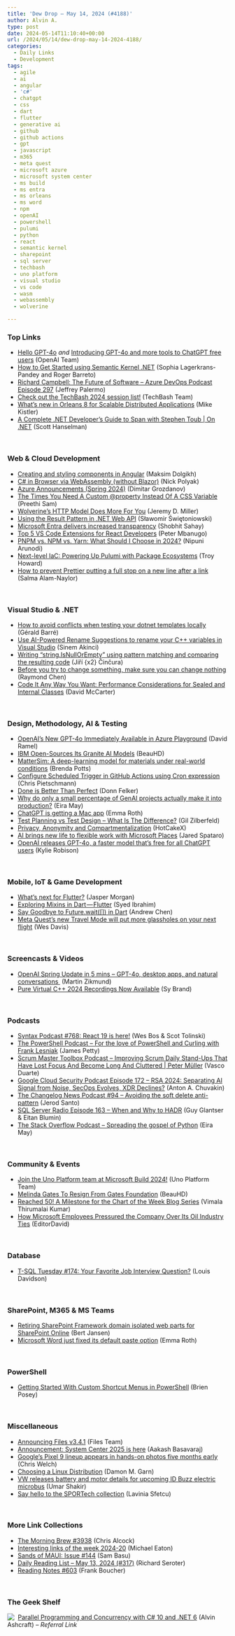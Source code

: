 ```yaml
---
title: 'Dew Drop – May 14, 2024 (#4188)'
author: Alvin A.
type: post
date: 2024-05-14T11:10:40+00:00
url: /2024/05/14/dew-drop-may-14-2024-4188/
categories:
  - Daily Links
  - Development
tags:
  - agile
  - ai
  - angular
  - 'c#'
  - chatgpt
  - css
  - dart
  - flutter
  - generative ai
  - github
  - github actions
  - gpt
  - javascript
  - m365
  - meta quest
  - microsoft azure
  - microsoft system center
  - ms build
  - ms entra
  - ms orleans
  - ms word
  - npm
  - openAI
  - powershell
  - pulumi
  - python
  - react
  - semantic kernel
  - sharepoint
  - sql server
  - techbash
  - uno platform
  - visual studio
  - vs code
  - wasm
  - webassembly
  - wolverine

---
```

### <a name="top"></a>Top Links

  * <a href="https://openai.com/index/hello-gpt-4o/" target="_blank" rel="noopener">Hello GPT-4o</a> _and_ <a href="https://openai.com/index/gpt-4o-and-more-tools-to-chatgpt-free/" target="_blank" rel="noopener">Introducing GPT-4o and more tools to ChatGPT free users</a> (OpenAI Team)
  * <a href="https://devblogs.microsoft.com/semantic-kernel/how-to-get-started-using-semantic-kernel-net/" target="_blank" rel="noopener">How to Get Started using Semantic Kernel .NET</a> (Sophia Lagerkrans-Pandey and Roger Barreto)
  * <a href="http://feed.azuredevops.show/richard-campbell-the-future-of-software-episode-297" target="_blank" rel="noopener">Richard Campbell: The Future of Software &#8211; Azure DevOps Podcast Episode 297</a> (Jeffrey Palermo)
  * <a href="https://vlqh-zgph.campaign-view.com/ua/viewinbrowser?od=3z5b1449310f71294fafc3d35955582e56a7fc9cec01fb440bc3cc8ba398aa18db&rd=1e7349b9852e88cd&sd=1e7349b9852e7faf&n=11699e4c34882ca&mrd=1e7349b9852e7f9d&m=1" target="_blank" rel="noopener">Check out the TechBash 2024 session list!</a> (TechBash Team)
  * <a href="https://devblogs.microsoft.com/dotnet/whats-new-in-orleans-8/" target="_blank" rel="noopener">What’s new in Orleans 8 for Scalable Distributed Applications</a> (Mike Kistler)
  * <a href="http://www.youtube.com/watch?v=5KdICNWOfEQ" target="_blank" rel="noopener">A Complete .NET Developer&#8217;s Guide to Span with Stephen Toub | On .NET</a> (Scott Hanselman)

&nbsp;

### <a name="web"></a>Web & Cloud Development

  * <a href="https://blog.stackademic.com/creating-and-styling-components-in-angular-correctly-52c93b062759" target="_blank" rel="noopener">Creating and styling components in Angular</a> (Maksim Dolgikh)
  * <a href="https://www.codeproject.com/Articles/5382292/Csharp-in-Browser-via-WebAssembly-without-Blazor" target="_blank" rel="noopener">C# in Browser via WebAssembly (without Blazor)</a> (Nick Polyak)
  * <a href="https://www.ituziast.com/index.php/2024/05/13/azure-announcements-spring-2024/" target="_blank" rel="noopener">Azure Announcements (Spring 2024)</a> (Dimitar Grozdanov)
  * <a href="https://smashingmagazine.com/2024/05/times-need-custom-property-instead-css-variable/" target="_blank" rel="noopener">The Times You Need A Custom @property Instead Of A CSS Variable</a> (Preethi Sam)
  * <a href="https://jeremydmiller.com/2024/05/13/wolverines-http-model-does-more-for-you/" target="_blank" rel="noopener">Wolverine’s HTTP Model Does More For You</a> (Jeremy D. Miller)
  * <a href="https://code-maze.com/aspnetcore-result-pattern/" target="_blank" rel="noopener">Using the Result Pattern in .NET Web API</a> (Sławomir Świętoniowski)
  * <a href="https://techcommunity.microsoft.com/t5/microsoft-entra-blog/microsoft-entra-delivers-increased-transparency/ba-p/3796388" target="_blank" rel="noopener">Microsoft Entra delivers increased transparency</a> (Shobhit Sahay)
  * <a href="https://www.telerik.com/blogs/top-5-vs-code-extensions-react-developers" target="_blank" rel="noopener">Top 5 VS Code Extensions for React Developers</a> (Peter Mbanugo)
  * <a href="https://www.syncfusion.com/blogs/post/pnpm-vs-npm-vs-yarn" target="_blank" rel="noopener">PNPM vs. NPM vs. Yarn: What Should I Choose in 2024?</a> (Nipuni Arunodi)
  * <a href="https://www.pulumi.com/blog/next-level-iac-package-ecosystems/" target="_blank" rel="noopener">Next-level IaC: Powering Up Pulumi with Package Ecosystems</a> (Troy Howard)
  * <a href="https://whitep4nth3r.com/blog/prevent-prettier-putting-a-full-stop-on-a-new-line/" target="_blank" rel="noopener">How to prevent Prettier putting a full stop on a new line after a link</a> (Salma Alam-Naylor)

&nbsp;

### <a name="dotnet"></a>Visual Studio & .NET

  * <a href="https://www.meziantou.net/how-to-avoid-conflicts-when-testing-your-dotnet-templates-locally.htm?utm_medium=social&utm_source=syndication" target="_blank" rel="noopener">How to avoid conflicts when testing your dotnet templates locally</a> (Gérald Barré)
  * <a href="https://devblogs.microsoft.com/cppblog/use-ai-powered-rename-suggestions-to-rename-your-c-variables-in-visual-studio/" target="_blank" rel="noopener">Use AI-Powered Rename Suggestions to rename your C++ variables in Visual Studio</a> (Sinem Akinci)
  * <a href="https://www.tabsoverspaces.com/233939-writing-string-isnullorempty-using-pattern-matching-and-comparing-the-resulting-code" target="_blank" rel="noopener">Writing “string.IsNullOrEmpty” using pattern matching and comparing the resulting code</a> (Jiří {x2} Činčura)
  * <a href="https://devblogs.microsoft.com/oldnewthing/20240513-00/?p=109750" target="_blank" rel="noopener">Before you try to change something, make sure you can change nothing</a> (Raymond Chen)
  * <a href="https://dotnettips.wordpress.com/2024/05/14/code-it-any-way-you-want-performance-considerations-for-sealed-and-internal-classes/" target="_blank" rel="noopener">Code It Any Way You Want: Performance Considerations for Sealed and Internal Classes</a> (David McCarter)

&nbsp;

### <a name="design"></a>Design, Methodology, AI & Testing

  * <a href="https://visualstudiomagazine.com/Articles/2024/05/13/gpt4o-azure.aspx" target="_blank" rel="noopener">OpenAI&#8217;s New GPT-4o Immediately Available in Azure Playground</a> (David Ramel)
  * <a href="https://news.slashdot.org/story/24/05/13/2054205/ibm-open-sources-its-granite-ai-models?utm_source=rss1.0mainlinkanon&utm_medium=feed" target="_blank" rel="noopener">IBM Open-Sources Its Granite AI Models</a> (BeauHD)
  * <a href="https://www.microsoft.com/en-us/research/blog/mattersim-a-deep-learning-model-for-materials-under-real-world-conditions/" target="_blank" rel="noopener">MatterSim: A deep-learning model for materials under real-world conditions</a> (Brenda Potts)
  * <a href="https://build5nines.com/configure-scheduled-trigger-in-github-actions-using-cron-expression/" target="_blank" rel="noopener">Configure Scheduled Trigger in GitHub Actions using Cron expression</a> (Chris Pietschmann)
  * <a href="http://www.donnfelker.com/done-is-better-than-perfect/" target="_blank" rel="noopener">Done is Better Than Perfect</a> (Donn Felker)
  * <a href="https://stackoverflow.blog/2024/05/13/why-do-only-a-small-percentage-of-genai-projects-actually-make-it-into-production/" target="_blank" rel="noopener">Why do only a small percentage of GenAI projects actually make it into production?</a> (Eira May)
  * <a href="https://www.theverge.com/2024/5/13/24155573/chatgpt-app-desktop-mac" target="_blank" rel="noopener">ChatGPT is getting a Mac app</a> (Emma Roth)
  * <a href="https://www.everydayunittesting.com/2024/05/test-planning-vs-test-design-what-is-the-difference.html" target="_blank" rel="noopener">Test Planning vs Test Design – What Is The Difference?</a> (Gil Zilberfeld)
  * <a href="https://spynetgirl.medium.com/privacy-anonymity-and-compartmentalization-bc44887e04b2?source=rss-43cae794d5df------2" target="_blank" rel="noopener">Privacy, Anonymity and Compartmentalization</a> (HotCakeX)
  * <a href="https://www.microsoft.com/en-us/microsoft-365/blog/2024/05/13/ai-brings-new-life-to-flexible-work-with-microsoft-places/" target="_blank" rel="noopener">AI brings new life to flexible work with Microsoft Places</a> (Jared Spataro)
  * <a href="https://www.theverge.com/2024/5/13/24155493/openai-gpt-4o-launching-free-for-all-chatgpt-users" target="_blank" rel="noopener">OpenAI releases GPT-4o, a faster model that’s free for all ChatGPT users</a> (Kylie Robison)

&nbsp;

### <a name="mobile"></a>Mobile, IoT & Game Development

  * <a href="https://medium.com/snapp-mobile/whats-next-for-flutter-6eb32e5e78ee" target="_blank" rel="noopener">What’s next for Flutter?</a> (Jasper Morgan)
  * <a href="https://medium.com/flutter-community/exploring-mixins-in-dart-flutter-43514cd9952b?source=rss----86fb29d7cc6a---4" target="_blank" rel="noopener">Exploring Mixins in Dart — Flutter</a> (Syed Ibrahim)
  * <a href="https://yongjhih.medium.com/say-goodbye-to-future-wait-65e9fe4c0341" target="_blank" rel="noopener">Say Goodbye to Future.wait([]) in Dart</a> (Andrew Chen)
  * <a href="https://www.theverge.com/2024/5/13/24155396/meta-quest-airplane-passthrough-travel-mode-experimental-feature" target="_blank" rel="noopener">Meta Quest’s new Travel Mode will put more glassholes on your next flight</a> (Wes Davis)

&nbsp;

### <a name="videos"></a>Screencasts & Videos

  * <a href="http://www.youtube.com/watch?v=XQj8BRaCNIw" target="_blank" rel="noopener">OpenAI Spring Update in 5 mins &#8211; GPT-4o, desktop apps, and natural conversations ️</a> (Martin Zikmund)
  * <a href="https://devblogs.microsoft.com/cppblog/pure-virtual-cpp-2024-recordings-available/" target="_blank" rel="noopener">Pure Virtual C++ 2024 Recordings Now Available</a> (Sy Brand)

&nbsp;

### <a name="podcasts"></a>Podcasts

  * <a href="https://syntax.fm/768" target="_blank" rel="noopener">Syntax Podcast #768: React 19 is here!</a> (Wes Bos & Scot Tolinski)
  * <a href="https://powershell.org/2024/05/the-powershell-podcast-for-the-love-of-powershell-and-curling-with-frank-lesniak/" target="_blank" rel="noopener">The PowerShell Podcast &#8211; For the love of PowerShell and Curling with Frank Lesniak</a> (James Petty)
  * <a href="https://scrummastertoolbox.libsyn.com/improving-scrum-daily-stand-ups-that-have-lost-focus-and-become-long-and-cluttered-peter-mller" target="_blank" rel="noopener">Scrum Master Toolbox Podcast &#8211; Improving Scrum Daily Stand-Ups That Have Lost Focus And Become Long And Cluttered | Peter Müller</a> (Vasco Duarte)
  * <a href="https://cloudsecuritypodcast.libsyn.com/ep172-rsa-2024-separating-ai-signal-from-noise-secops-evolves-xdr-declines" target="_blank" rel="noopener">Google Cloud Security Podcast Episode 172 &#8211; RSA 2024: Separating AI Signal from Noise, SecOps Evolves, XDR Declines?</a> (Anton A. Chuvakin)
  * <a href="https://changelog.com/news/94" target="_blank" rel="noopener">The Changelog News Podcast #94 &#8211; Avoiding the soft delete anti-pattern</a> (Jerod Santo)
  * <a href="http://sqlserverradio.com/episode-163-when-and-why-to-hadr" target="_blank" rel="noopener">SQL Server Radio Episode 163 &#8211; When and Why to HADR</a> (Guy Glantser & Eitan Blumin)
  * <a href="https://stackoverflow.blog/2024/05/14/spreading-the-gospel-of-python/" target="_blank" rel="noopener">The Stack Overflow Podcast &#8211; Spreading the gospel of Python</a> (Eira May)

&nbsp;

### <a name="events"></a>Community & Events

  * <a href="https://platform.uno/blog/join-uno-platform-at-microsoft-build-2024/" target="_blank" rel="noopener">Join the Uno Platform team at Microsoft Build 2024!</a> (Uno Platform Team)
  * <a href="https://news.slashdot.org/story/24/05/13/2039214/melinda-gates-to-resign-from-gates-foundation?utm_source=rss1.0mainlinkanon&utm_medium=feed" target="_blank" rel="noopener">Melinda Gates To Resign From Gates Foundation</a> (BeauHD)
  * <a href="https://www.syncfusion.com/blogs/post/50th-milestone-chart-of-the-week-blog?utm_source=alvinashcraft&utm_medium=email&utm_campaign=alvinashcraft_blog_edmmay24" target="_blank" rel="noopener">Reached 50! A Milestone for the Chart of the Week Blog Series</a> (Vimala Thirumalai Kumar)
  * <a href="https://news.slashdot.org/story/24/05/13/0129253/how-microsoft-employees-pressured-the-company-over-its-oil-industry-ties?utm_source=rss1.0mainlinkanon&utm_medium=feed" target="_blank" rel="noopener">How Microsoft Employees Pressured the Company Over Its Oil Industry Ties</a> (EditorDavid)

&nbsp;

### <a name="sql"></a>Database

  * <a href="https://www.red-gate.com/simple-talk/blogs/t-sql-tuesday-174-your-favorite-job-interview-question/" target="_blank" rel="noopener">T-SQL Tuesday #174: Your Favorite Job Interview Question?</a> (Louis Davidson)

&nbsp;

### <a name="sp"></a>SharePoint, M365 & MS Teams

  * <a href="https://devblogs.microsoft.com/microsoft365dev/retiring-sharepoint-framework-domain-isolated-web-parts-for-sharepoint-online/" target="_blank" rel="noopener">Retiring SharePoint Framework domain isolated web parts for SharePoint Online</a> (Bert Jansen)
  * <a href="https://www.theverge.com/2024/5/13/24155312/microsoft-word-default-paste-option-merge-formatting" target="_blank" rel="noopener">Microsoft Word just fixed its default paste option</a> (Emma Roth)

&nbsp;

### <a name="ps"></a>PowerShell

  * <a href="https://www.itprotoday.com/powershell/getting-started-custom-shortcut-menus-powershell" target="_blank" rel="noopener">Getting Started With Custom Shortcut Menus in PowerShell</a> (Brien Posey)

&nbsp;

### <a name="misc"></a>Miscellaneous

  * <a href="https://files.community/blog/posts/v3-4-1" target="_blank" rel="noopener">Announcing Files v3.4.1</a> (Files Team)
  * <a href="https://techcommunity.microsoft.com/t5/system-center-blog/announcement-system-center-2025-is-here/ba-p/4138510" target="_blank" rel="noopener">Announcement: System Center 2025 is here</a> (Aakash Basavaraj)
  * <a href="https://www.theverge.com/2024/5/13/24155816/google-9-pro-xl-lineup-leaked-images-design" target="_blank" rel="noopener">Google’s Pixel 9 lineup appears in hands-on photos five months early</a> (Chris Welch)
  * <a href="https://thenewstack.io/choosing-a-linux-distribution/" target="_blank" rel="noopener">Choosing a Linux Distribution</a> (Damon M. Garn)
  * <a href="https://www.theverge.com/2024/5/13/24155355/vw-id-buzz-us-trim-powertrain-details-launch-first-edition" target="_blank" rel="noopener">VW releases battery and motor details for upcoming ID Buzz electric microbus</a> (Umar Shakir)
  * <a href="https://github.blog/2024-05-13-say-hello-to-the-sportech-collection/" target="_blank" rel="noopener">Say hello to the SPORTech collection</a> (Lavinia Sfetcu)

&nbsp;

### <a name="links"></a>More Link Collections

  * <a href="https://blog.cwa.me.uk/2024/05/14/the-morning-brew-3938/" target="_blank" rel="noopener">The Morning Brew #3938</a> (Chris Alcock)
  * <a href="https://samestuffdifferentday.net/2024/05/13/Interesting-links-of-the-week-2024-20/" target="_blank" rel="noopener">Interesting links of the week 2024-20</a> (Michael Eaton)
  * <a href="https://www.telerik.com/blogs/sands-maui-issue-144" target="_blank" rel="noopener">Sands of MAUI: Issue #144</a> (Sam Basu)
  * <a href="https://seroter.com/2024/05/13/daily-reading-list-may-13-2024-317/" target="_blank" rel="noopener">Daily Reading List – May 13, 2024 (#317)</a> (Richard Seroter)
  * <a href="https://www.frankysnotes.com/2024/05/reading-notes-603.html" target="_blank" rel="noopener">Reading Notes #603</a> (Frank Boucher)

&nbsp;

### <a name="shelf"></a>The Geek Shelf

<a href="https://www.amazon.com/dp/1803243678/?tag=amavin-20" target="_blank" rel="noopener"><img decoding="async" style="margin: 0px 4px 0px 0px; border: 0px currentcolor; float: left; display: inline; background-image: none;" src="https://m.media-amazon.com/images/I/51JILwx8jkL._SS135_.jpg" align="left" border="0" /></a> <a href="https://www.amazon.com/dp/1803243678/?tag=amavin-20" target="_blank" rel="noopener">Parallel Programming and Concurrency with C# 10 and .NET 6</a> (Alvin Ashcraft) _&#8211; Referral Link_
